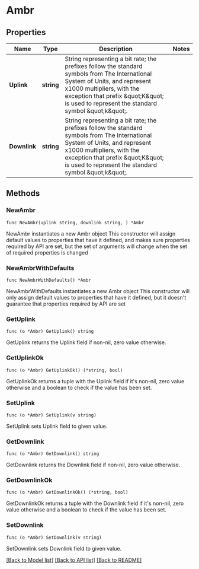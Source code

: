 # Ambr

## Properties

Name | Type | Description | Notes
------------ | ------------- | ------------- | -------------
**Uplink** | **string** | String representing a bit rate; the prefixes follow the standard symbols from The International System of Units, and represent x1000 multipliers, with the exception that prefix \&quot;K\&quot; is used to represent the standard symbol \&quot;k\&quot;.  | 
**Downlink** | **string** | String representing a bit rate; the prefixes follow the standard symbols from The International System of Units, and represent x1000 multipliers, with the exception that prefix \&quot;K\&quot; is used to represent the standard symbol \&quot;k\&quot;.  | 

## Methods

### NewAmbr

`func NewAmbr(uplink string, downlink string, ) *Ambr`

NewAmbr instantiates a new Ambr object
This constructor will assign default values to properties that have it defined,
and makes sure properties required by API are set, but the set of arguments
will change when the set of required properties is changed

### NewAmbrWithDefaults

`func NewAmbrWithDefaults() *Ambr`

NewAmbrWithDefaults instantiates a new Ambr object
This constructor will only assign default values to properties that have it defined,
but it doesn't guarantee that properties required by API are set

### GetUplink

`func (o *Ambr) GetUplink() string`

GetUplink returns the Uplink field if non-nil, zero value otherwise.

### GetUplinkOk

`func (o *Ambr) GetUplinkOk() (*string, bool)`

GetUplinkOk returns a tuple with the Uplink field if it's non-nil, zero value otherwise
and a boolean to check if the value has been set.

### SetUplink

`func (o *Ambr) SetUplink(v string)`

SetUplink sets Uplink field to given value.


### GetDownlink

`func (o *Ambr) GetDownlink() string`

GetDownlink returns the Downlink field if non-nil, zero value otherwise.

### GetDownlinkOk

`func (o *Ambr) GetDownlinkOk() (*string, bool)`

GetDownlinkOk returns a tuple with the Downlink field if it's non-nil, zero value otherwise
and a boolean to check if the value has been set.

### SetDownlink

`func (o *Ambr) SetDownlink(v string)`

SetDownlink sets Downlink field to given value.



[[Back to Model list]](../README.md#documentation-for-models) [[Back to API list]](../README.md#documentation-for-api-endpoints) [[Back to README]](../README.md)


